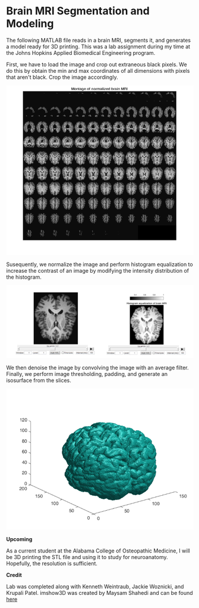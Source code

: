 # Brain MRI Segmentation and Modeling
The following MATLAB file reads in a brain MRI, segments it, and generates a model ready for 3D printing. This was a lab assignment during my time at the Johns Hopkins Applied Biomedical Engineering program. 

First, we have to load the image and crop out extraneous black pixels. We do this by obtain the min and max coordinates of all dimensions with pixels that aren't black. Crop the image accordingly. 

![](https://raw.githubusercontent.com/aznxed/brain-mri-segmentation/master/img/Montage%20of%20Normalized%20Brain%20MRI.png)

Susequently, we normalize the image and perform histogram equalization to increase the contrast of an image by modifying the intensity distribution of the histogram.

![](https://raw.githubusercontent.com/aznxed/brain-mri-segmentation/master/img/Histogram%20Equalized%20Brain%20MRI.png)

We then denoise the image by convolving the image with an average filter. Finally, we perform image thresholding, padding, and generate an isosurface from the slices. 

![](https://raw.githubusercontent.com/aznxed/brain-mri-segmentation/master/img/Brain%20Isosurface.png)

**Upcoming**

As a current student at the Alabama College of Osteopathic Medicine, I will be 3D printing the STL file and using it to study for neuroanatomy. Hopefully, the resolution is sufficient. 

**Credit**

Lab was completed along with Kenneth Weintraub, Jackie Woznicki, and Krupali Patel. 
imshow3D was created by Maysam Shahedi and can be found [here](https://www.mathworks.com/matlabcentral/fileexchange/41334-imshow3d)